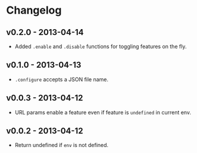# Changelog

## v0.2.0 - 2013-04-14

* Added `.enable` and `.disable` functions for toggling features on the fly.

## v0.1.0 - 2013-04-13

* `.configure` accepts a JSON file name.

## v0.0.3 - 2013-04-12

* URL params enable a feature even if feature is `undefined` in current env.

## v0.0.2 - 2013-04-12

* Return undefined if `env` is not defined.
